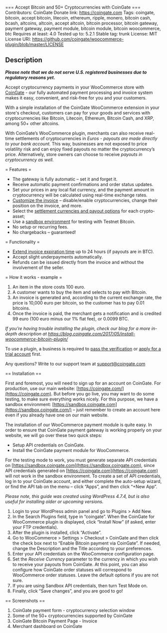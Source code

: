 === Accept Bitcoin and 50+ Cryptocurrencies with CoinGate ===
Contributors: CoinGate
Donate link: https://coingate.com
Tags: coingate, bitcoin, accept bitcoin, litecoin, ethereum, ripple, monero, bitcoin cash, bcash, altcoins, altcoin, accept altcoin, bitcoin processor, bitcoin gateway, payment gateway, payment module, bitcoin module, bitcoin woocommerce, btc
Requires at least: 4.0
Tested up to: 5.2.1
Stable tag: trunk
License: MIT
License URI: https://github.com/coingate/woocommerce-plugin/blob/master/LICENSE

## Description

***Please note that we do not serve U.S. registered businesses due to regulatory reasons yet.***

Accept cryptocurrency payments in your WooCommerce store with [CoinGate](https://coingate.com/) - our fully automated payment processing and invoice system makes it easy, convenient, and risk-free for you and your customers.

With a simple installation of the CoinGate WooCommerce extension in your store's checkout, customers can pay for your goods and services with cryptocurrencies like Bitcoin, Litecoin, Ethereum, Bitcoin Cash, and XRP, among 50+ other altcoins.

With CoinGate’s WooCommerce plugin, merchants can also receive real-time settlements of cryptocurrencies in *Euros - payouts are made directly to your bank account.* This way, businesses are not exposed to price volatility risk and can enjoy fixed payouts no matter the cryptocurrency’s price.
Alternatively, store owners can choose to receive *payouts in cryptocurrency as well.*

= Features =

* The gateway is fully automatic – set it and forget it.
* Receive automatic payment confirmations and order status updates.
* Set your prices in any local fiat currency, and the payment amount in cryptocurrency will be calculated using real-time exchange rates.
* [Customize the invoice](https://blog.coingate.com/2019/03/how-to-customize-merchants-invoice-guide/) – disable/enable cryptocurrencies, change their position on the invoice, and more.
* Select the [settlement currencies and payout options](https://blog.coingate.com/2019/08/payouts-fiat-settlements/) for each crypto-asset;
* Use a [sandbox environment](https://sandbox.coingate.com) for testing with Testnet Bitcoin.
* No setup or recurring fees.
* No chargebacks – guaranteed!

= Functionality =

* [Extend invoice expiration time](https://blog.coingate.com/2017/09/bitcoin-merchant-extend-invoice-expiration-time/) up to 24 hours (if payouts are in BTC).
* Accept slight underpayments automatically.
* Refunds can be issued directly from the invoice and without the involvement of the seller.

= How it works - example =

1. An item in the store costs 100 euro.
2. A customer wants to buy the item and selects to pay with Bitcoin.
3. An invoice is generated and, according to the current exchange rate, the price is 10,000 euro per bitcoin, so the customer has to pay 0.01 bitcoins.
4. Once the invoice is paid, the merchant gets a notification and is credited 99 euro (100 euro minus our 1% flat fee), or 0.0099 BTC.

*If you’re having trouble installing the plugin, check our blog for a more in-depth description at https://blog.coingate.com/2017/05/install-woocommerce-bitcoin-plugin/*

To use a plugin, a business is required to [pass the verification](https://blog.coingate.com/2019/05/verify-merchant-account-faq/) or [apply for a trial account](https://blog.coingate.com/2020/06/business-trial-account/) first.

Any questions? Write to our support team at [support@coingate.com](mailto:support@coingate.com)

== Installation ==

First and foremost, you will need to sign up for an account on CoinGate. For production, use our main website: [https://coingate.com/](https://coingate.com). But before you go live, you may want to do some testing, to make sure everything works nicely. For this purpose, we have a sandbox environment: [https://sandbox.coingate.com](https://sandbox.coingate.com/) – just remember to create an account here even if you already have one on our main website.

The installation of our WooCommerce payment module is quite easy. In order to ensure that CoinGate payment gateway is working properly on your website, we will go over these two quick steps:

* Setup API credentials on CoinGate.
* Install the CoinGate payment module for WooCommerce.

For the testing mode to work, you must generate separate API credentials on [https://sandbox.coingate.com](https://sandbox.coingate.com), since API credentials generated on [https://coingate.com](https://coingate.com) will not work in the sandbox environment. To create a set of API credentials, log in to your CoinGate account, and either complete the auto-setup wizard, or find the API tab on the menu – click “Apps”, and then click “+New App”.

*Please note, this guide was created using WordPress 4.7.4, but is also useful for installing older or upcoming versions.*

1. Login to your WordPress admin panel and go to Plugins > Add New.
2. In the Search Plugins field, type in “coingate”. When the CoinGate for WooCommerce plugin is displayed, click “Install Now” (if asked, enter your FTP credentials).
3. After the plugin is installed, click “Activate”.	
4. Go to WooCommerce > Settings > Checkout > CoinGate and then click the check box next to “Enable Bitcoin payment via CoinGate”. If needed, change the Description and the Title according to your preferences.
5. Enter your API credentials on the WooCommerce configuration page.
6. Set the *Receive Currency* parameter to the currency in which you wish to receive your payouts from CoinGate. 
At this point, you can also configure how CoinGate order statuses will correspond to WooCommerce order statuses. Leave the default options if you are not sure.
7. If you are using Sandbox API credentials, then turn Test Mode on.
8. Finally, click “Save changes”, and you are good to go!

== Screenshots ==

1. CoinGate payment form - cryptocurrency selection window
2. Some of the 50+ cryptocurrencies supported by CoinGate
3. CoinGate Bitcoin Payment Page - Invoice
4. Merchant dashboard on CoinGate
